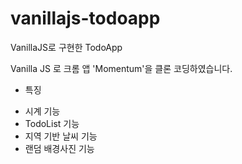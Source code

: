 # vanillajs-todoapp
VanillaJS로 구현한 TodoApp

Vanilla JS 로 크롬 앱 'Momentum'을 클론 코딩하였습니다.

* 특징
 - 시계 기능
 - TodoList 기능
 - 지역 기반 날씨 기능
 - 랜덤 배경사진 기능
